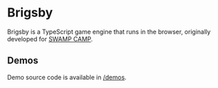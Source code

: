 # Brigsby

Brigsby is a TypeScript game engine that runs in the browser, originally developed for [SWAMP CAMP](https://swamp.camp).

## Demos

Demo source code is available in [/demos](https://github.com/tylerbonnell/brigsby/tree/main/demos).